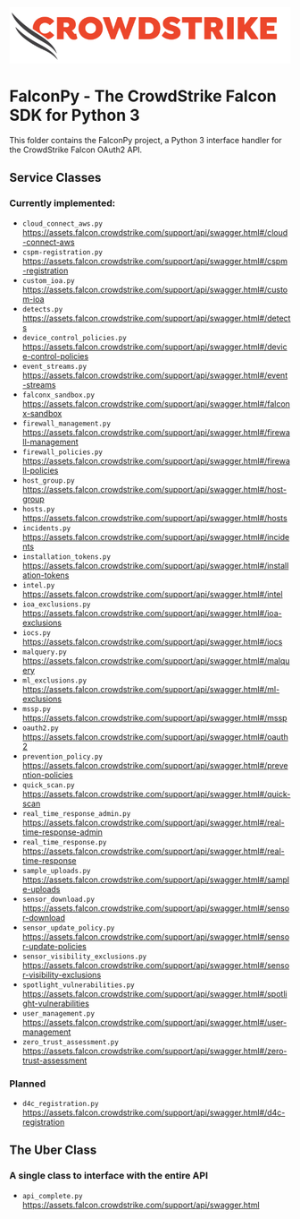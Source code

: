 ![CrowdStrike Falcon](../../docs/asset/cs-logo.png)
# FalconPy - The CrowdStrike Falcon SDK for Python 3
This folder contains the FalconPy project, a Python 3 interface handler for the CrowdStrike Falcon OAuth2 API.

## Service Classes
### Currently implemented:
+ `cloud_connect_aws.py` https://assets.falcon.crowdstrike.com/support/api/swagger.html#/cloud-connect-aws
+ `cspm-registration.py` https://assets.falcon.crowdstrike.com/support/api/swagger.html#/cspm-registration
+ `custom_ioa.py` https://assets.falcon.crowdstrike.com/support/api/swagger.html#/custom-ioa
+ `detects.py` https://assets.falcon.crowdstrike.com/support/api/swagger.html#/detects
+ `device_control_policies.py` https://assets.falcon.crowdstrike.com/support/api/swagger.html#/device-control-policies
+ `event_streams.py` https://assets.falcon.crowdstrike.com/support/api/swagger.html#/event-streams
+ `falconx_sandbox.py` https://assets.falcon.crowdstrike.com/support/api/swagger.html#/falconx-sandbox
+ `firewall_management.py` https://assets.falcon.crowdstrike.com/support/api/swagger.html#/firewall-management
+ `firewall_policies.py` https://assets.falcon.crowdstrike.com/support/api/swagger.html#/firewall-policies
+ `host_group.py` https://assets.falcon.crowdstrike.com/support/api/swagger.html#/host-group
+ `hosts.py` https://assets.falcon.crowdstrike.com/support/api/swagger.html#/hosts
+ `incidents.py` https://assets.falcon.crowdstrike.com/support/api/swagger.html#/incidents
+ `installation_tokens.py` https://assets.falcon.crowdstrike.com/support/api/swagger.html#/installation-tokens
+ `intel.py` https://assets.falcon.crowdstrike.com/support/api/swagger.html#/intel
+ `ioa_exclusions.py` https://assets.falcon.crowdstrike.com/support/api/swagger.html#/ioa-exclusions
+ `iocs.py` https://assets.falcon.crowdstrike.com/support/api/swagger.html#/iocs
+ `malquery.py` https://assets.falcon.crowdstrike.com/support/api/swagger.html#/malquery
+ `ml_exclusions.py` https://assets.falcon.crowdstrike.com/support/api/swagger.html#/ml-exclusions
+ `mssp.py` https://assets.falcon.crowdstrike.com/support/api/swagger.html#/mssp
+ `oauth2.py` https://assets.falcon.crowdstrike.com/support/api/swagger.html#/oauth2
+ `prevention_policy.py` https://assets.falcon.crowdstrike.com/support/api/swagger.html#/prevention-policies
+ `quick_scan.py` https://assets.falcon.crowdstrike.com/support/api/swagger.html#/quick-scan
+ `real_time_response_admin.py` https://assets.falcon.crowdstrike.com/support/api/swagger.html#/real-time-response-admin
+ `real_time_response.py` https://assets.falcon.crowdstrike.com/support/api/swagger.html#/real-time-response
+ `sample_uploads.py` https://assets.falcon.crowdstrike.com/support/api/swagger.html#/sample-uploads
+ `sensor_download.py` https://assets.falcon.crowdstrike.com/support/api/swagger.html#/sensor-download
+ `sensor_update_policy.py` https://assets.falcon.crowdstrike.com/support/api/swagger.html#/sensor-update-policies
+ `sensor_visibility_exclusions.py` https://assets.falcon.crowdstrike.com/support/api/swagger.html#/sensor-visibility-exclusions
+ `spotlight_vulnerabilities.py` https://assets.falcon.crowdstrike.com/support/api/swagger.html#/spotlight-vulnerabilities
+ `user_management.py` https://assets.falcon.crowdstrike.com/support/api/swagger.html#/user-management
+ `zero_trust_assessment.py` https://assets.falcon.crowdstrike.com/support/api/swagger.html#/zero-trust-assessment

### Planned
+ `d4c_registration.py` https://assets.falcon.crowdstrike.com/support/api/swagger.html#/d4c-registration

## The Uber Class
### A single class to interface with the entire API
+ `api_complete.py` https://assets.falcon.crowdstrike.com/support/api/swagger.html
